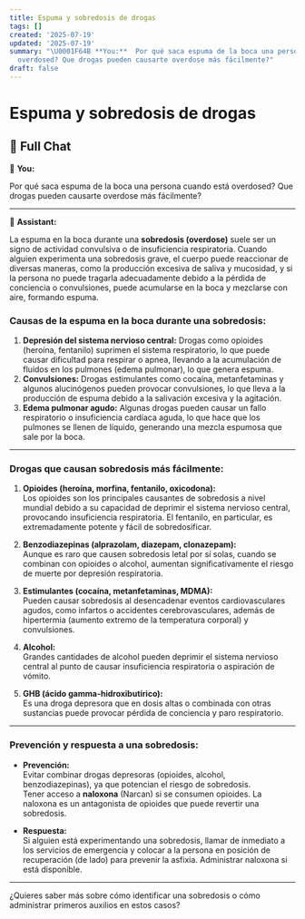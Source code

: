 ```yaml
---
title: Espuma y sobredosis de drogas
tags: []
created: '2025-07-19'
updated: '2025-07-19'
summary: "\U0001F64B **You:**  Por qué saca espuma de la boca una persona cuando está
  overdosed? Que drogas pueden causarte overdose más fácilmente?"
draft: false
---
```


# Espuma y sobredosis de drogas

## 🧠 Full Chat

🙋 **You:**

Por qué saca espuma de la boca una persona cuando está overdosed? Que drogas pueden causarte overdose más fácilmente?

---

🤖 **Assistant:**

La espuma en la boca durante una **sobredosis (overdose)** suele ser un signo de actividad convulsiva o de insuficiencia respiratoria. Cuando alguien experimenta una sobredosis grave, el cuerpo puede reaccionar de diversas maneras, como la producción excesiva de saliva y mucosidad, y si la persona no puede tragarla adecuadamente debido a la pérdida de conciencia o convulsiones, puede acumularse en la boca y mezclarse con aire, formando espuma.

### **Causas de la espuma en la boca durante una sobredosis:**
1. **Depresión del sistema nervioso central:** Drogas como opioides (heroína, fentanilo) suprimen el sistema respiratorio, lo que puede causar dificultad para respirar o apnea, llevando a la acumulación de fluidos en los pulmones (edema pulmonar), lo que genera espuma.
2. **Convulsiones:** Drogas estimulantes como cocaína, metanfetaminas y algunos alucinógenos pueden provocar convulsiones, lo que lleva a la producción de espuma debido a la salivación excesiva y la agitación.
3. **Edema pulmonar agudo:** Algunas drogas pueden causar un fallo respiratorio o insuficiencia cardíaca aguda, lo que hace que los pulmones se llenen de líquido, generando una mezcla espumosa que sale por la boca.

---

### **Drogas que causan sobredosis más fácilmente:**

1. **Opioides (heroína, morfina, fentanilo, oxicodona):**  
   Los opioides son los principales causantes de sobredosis a nivel mundial debido a su capacidad de deprimir el sistema nervioso central, provocando insuficiencia respiratoria. El fentanilo, en particular, es extremadamente potente y fácil de sobredosificar.
   
2. **Benzodiazepinas (alprazolam, diazepam, clonazepam):**  
   Aunque es raro que causen sobredosis letal por sí solas, cuando se combinan con opioides o alcohol, aumentan significativamente el riesgo de muerte por depresión respiratoria.

3. **Estimulantes (cocaína, metanfetaminas, MDMA):**  
   Pueden causar sobredosis al desencadenar eventos cardiovasculares agudos, como infartos o accidentes cerebrovasculares, además de hipertermia (aumento extremo de la temperatura corporal) y convulsiones.

4. **Alcohol:**  
   Grandes cantidades de alcohol pueden deprimir el sistema nervioso central al punto de causar insuficiencia respiratoria o aspiración de vómito.

5. **GHB (ácido gamma-hidroxibutírico):**  
   Es una droga depresora que en dosis altas o combinada con otras sustancias puede provocar pérdida de conciencia y paro respiratorio.

---

### **Prevención y respuesta a una sobredosis:**

- **Prevención:**  
  Evitar combinar drogas depresoras (opioides, alcohol, benzodiazepinas), ya que potencian el riesgo de sobredosis.  
  Tener acceso a **naloxona** (Narcan) si se consumen opioides. La naloxona es un antagonista de opioides que puede revertir una sobredosis.

- **Respuesta:**  
  Si alguien está experimentando una sobredosis, llamar de inmediato a los servicios de emergencia y colocar a la persona en posición de recuperación (de lado) para prevenir la asfixia. Administrar naloxona si está disponible.

---

¿Quieres saber más sobre cómo identificar una sobredosis o cómo administrar primeros auxilios en estos casos?